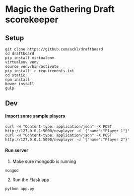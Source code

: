 # Magic the Gathering Draft scorekeeper

## Setup
```
git clone https://github.com/ackl/draftboard
cd draftboard
pip install virtualenv
virtualenv venv
source venv/bin/activate
pip install -r requirements.txt
cd static
npm install
bower install
gulp
```


## Dev
#### Import some sample players
```
curl -H "Content-type: application/json" -X POST http://127.0.0.1:5000/newplayer -d '{"name":"Player 1"}'
curl -H "Content-type: application/json" -X POST http://127.0.0.1:5000/newplayer -d '{"name":"Player 2"}'
```


#### Run server
1. Make sure mongodb is running
```
mongod
```
2. Run the Flask app
```
python app.py
```
